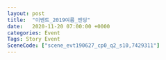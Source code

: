 ```yaml
---
layout: post
title:  "이벤트_2019여름_엔딩"
date:   2020-11-20 07:00:00 +0000
categories: Event
Tags: Story Event
SceneCode: ["scene_evt190627_cp0_q2_s10,7429311"]
---
```

